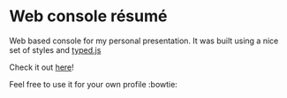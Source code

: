 # Web console résumé

Web based console for my personal presentation. It was built using a nice set of styles and [typed.js](https://github.com/mattboldt/typed.js/)

Check it out [here](http://www.williamsolivera.me/)!

Feel free to use it for your own profile :bowtie: 
